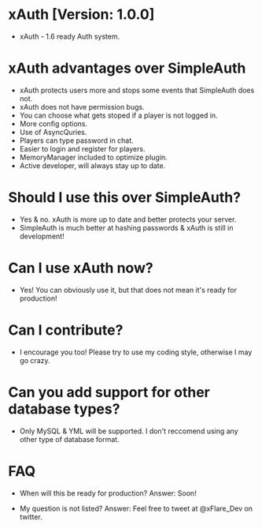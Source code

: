 # xAuth [Version: 1.0.0]
- xAuth - 1.6 ready Auth system.

# xAuth advantages over SimpleAuth
- xAuth protects users more and stops some events that SimpleAuth does not.
- xAuth does not have permission bugs.
- You can choose what gets stoped if a player is not logged in.
- More config options.
- Use of AsyncQuries.
- Players can type password in chat.
- Easier to login and register for players.
- MemoryManager included to optimize plugin.
- Active developer, will always stay up to date.

# Should I use this over SimpleAuth?
- Yes & no. xAuth is more up to date and better protects your server.
- SimpleAuth is much better at hashing passwords & xAuth is still in development!


# Can I use xAuth now?
- Yes! You can obviously use it, but that does not mean it's ready for production!

# Can I contribute?
- I encourage you too! Please try to use my coding style, otherwise I may go crazy.

# Can you add support for other database types?
- Only MySQL & YML will be supported. I don't reccomend using any other type of database format.

# FAQ
- When will this be ready for production?
Answer: Soon!

- My question is not listed?
Answer: Feel free to tweet at @xFlare_Dev on twitter.

